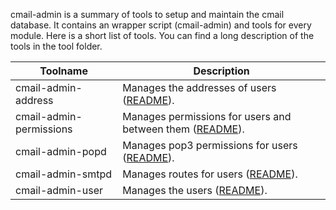 cmail-admin is a summary of tools to setup and maintain the cmail database.
It contains an wrapper script (cmail-admin) and tools for every module.
Here is a short list of tools. You can find a long description of the tools in the tool folder.

| Toolname                | Description                                                                       |
| ----------------------- | --------------------------------------------------------------------------------- |
| cmail-admin-address     | Manages the addresses of users ([README](address/README.md)).                    |
| cmail-admin-permissions | Manages permissions for users and between them ([README](permissions/README.md)). |
| cmail-admin-popd        | Manages pop3 permissions for users ([README](popd/README.md)).                    |
| cmail-admin-smtpd       | Manages routes for users ([README](smtpd/README.md)).                             |
| cmail-admin-user        | Manages the users ([README](user/README.md)).                                     |
